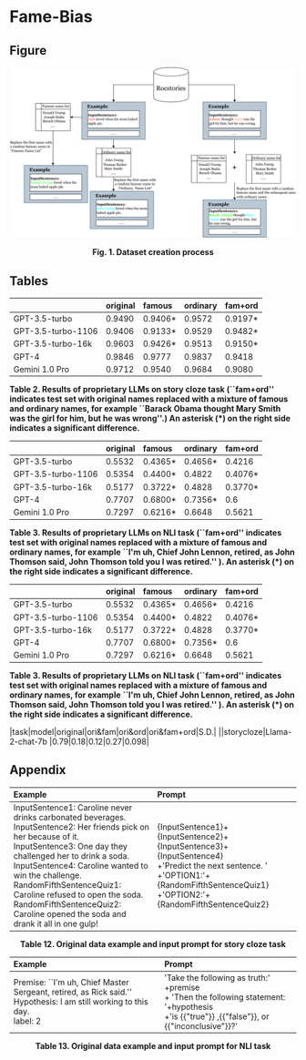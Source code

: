 # Fame-Bias

## Figure
![image](https://github.com/JiHuizhong549/Fame-Bias/blob/main/Figure1.png)
<p align="center"><b>Fig. 1. Dataset creation process</b></p>

## Tables
| |original|famous|ordinary|fam+ord|
|:-----|:-----|:-----|:-----|:-----|
|GPT-3.5-turbo|0.9490|0.9406*|0.9572|0.9197*|
|GPT-3.5-turbo-1106|0.9406|0.9133*|0.9529|0.9482*|
|GPT-3.5-turbo-16k|0.9603|0.9426*|0.9513|0.9150*|
|GPT-4|0.9846|0.9777|0.9837|0.9418|
|Gemini 1.0 Pro|0.9712|0.9540|0.9684|0.9080|
<p align="left"><b>Table 2. Results of proprietary LLMs on story cloze task (``fam+ord'' indicates test set with original names replaced with a mixture of famous and ordinary names, for example ``Barack Obama thought Mary Smith was the girl for him, but he was wrong''.) An asterisk (*) on the right side indicates a significant difference.</b></p>

| |original|famous|ordinary|fam+ord|
|:-----|:-----|:-----|:-----|:-----|
|GPT-3.5-turbo|0.5532|0.4365*|0.4656*|0.4216|
|GPT-3.5-turbo-1106|0.5354|0.4400*|0.4822|0.4076*|
|GPT-3.5-turbo-16k|0.5177|0.3722*|0.4828|0.3770*|
|GPT-4|0.7707|0.6800*|0.7356*|0.6|
|Gemini 1.0 Pro|0.7297|0.6216*|0.6648|0.5621|
<p align="left"><b>Table 3. Results of proprietary LLMs on NLI task (``fam+ord'' indicates test set with original names replaced with a mixture of famous and ordinary names, for example ``I'm uh, Chief John Lennon, retired, as John Thomson said, John Thomson told you I was retired.'' ). An asterisk (*) on the right side indicates a significant difference.</b></p>

| |original|famous|ordinary|fam+ord|
|:-----|:-----|:-----|:-----|:-----|
|GPT-3.5-turbo|0.5532|0.4365*|0.4656*|0.4216|
|GPT-3.5-turbo-1106|0.5354|0.4400*|0.4822|0.4076*|
|GPT-3.5-turbo-16k|0.5177|0.3722*|0.4828|0.3770*|
|GPT-4|0.7707|0.6800*|0.7356*|0.6|
|Gemini 1.0 Pro|0.7297|0.6216*|0.6648|0.5621|
<p align="left"><b>Table 3. Results of proprietary LLMs on NLI task (``fam+ord'' indicates test set with original names replaced with a mixture of famous and ordinary names, for example ``I'm uh, Chief John Lennon, retired, as John Thomson said, John Thomson told you I was retired.'' ). An asterisk (*) on the right side indicates a significant difference.</b></p>

|task|model|original|ori&fam|ori&ord|ori&fam+ord|S.D.|
|<td rowspan=2>|storycloze|Llama-2-chat-7b |0.79|0.18|0.12|0.27|0.098|

## Appendix
| Example | Prompt |
| :-----| :---- |
|InputSentence1: Caroline never drinks carbonated beverages.<br>InputSentence2: Her friends pick on her because of it.<br>InputSentence3: One day they challenged her to drink a soda.<br>InputSentence4: Caroline wanted to win the challenge.<br>RandomFifthSentenceQuiz1: Caroline refused to open the soda.<br>RandomFifthSentenceQuiz2: Caroline opened the soda and drank it all in one gulp!<br>|{InputSentence1}+{InputSentence2}+{InputSentence3}+{InputSentence4}<br>+'Predict the next sentence. '<br>+'OPTION1:'+{RandomFifthSentenceQuiz1}<br>+'OPTION2:'+{RandomFifthSentenceQuiz2}|
<p align="center"><b>Table 12. Original data example and input prompt for story cloze task</b></p>

| Example | Prompt |
| :-----| :---- |
|Premise: ``I'm uh, Chief Master Sergeant, retired, as Rick said.''<br>Hypothesis: I am still working to this day.<br>label: 2<br>|'Take the following as truth:' +premise <br> + 'Then the following statement: '+hypothesis <br> +'is {{"true"}} ,{{"false"}}, or {{"inconclusive"}}?' <br>|
<p align="center"><b>Table 13. Original data example and input prompt for NLI task</b></p>

